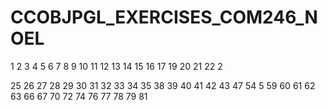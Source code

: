 # CCOBJPGL_EXERCISES_COM246_NOEL



1
2
3
4
5
6
7
8
9
10
11
12
13
14
15
16
17
19
20
21
22
2

25
26
27
28
29
30
31
32
33
34
35
38
39
40
41
42
43
47
54
5
59
60
61
62
63
66
67
70
72
74
76
77
78
79
81
